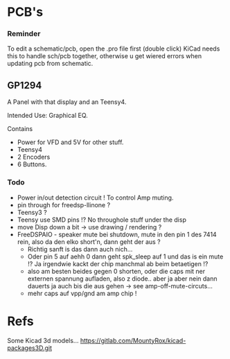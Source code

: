 # PCB's

### Reminder

To edit a schematic/pcb, open the .pro file first (double click) KiCad needs this to handle sch/pcb together, otherwise u get wiered errors when updating pcb from schematic.

## GP1294

A Panel with that display and an Teensy4.

Intended Use: Graphical EQ.

Contains
* Power for VFD and 5V for other stuff.
* Teensy4
* 2 Encoders
* 6 Buttons.

### Todo

* Power in/out detection circuit ! To control Amp muting.
* pin through for freedsp-llinone ?
* Teensy3 ?
* Teensy use SMD pins !? No throughole stuff under the disp
* move Disp down a bit -> use drawing / rendering ?
* FreeDSPAIO - speaker mute bei shutdown, mute in den pin 1 des 7414 rein, also da den elko short'n, dann geht der aus ?
  * Richtig sanft is das dann auch nich...
  * Oder pin 5 auf aehh 0 dann geht spk_sleep auf 1 und das is ein mute !? Ja irgendwie kackt der chip manchmal ab beim betaetigen !?
  * also am besten beides gegen 0 shorten, oder die caps mit ner externen spannung aufladen, also z diode.. aber ja aber nein dann dauerts ja auch bis die aus gehen -> see amp-off-mute-circuts...
  * mehr caps auf vpp/gnd am amp chip !

# Refs

Some Kicad 3d models...
https://gitlab.com/MountyRox/kicad-packages3D.git 
